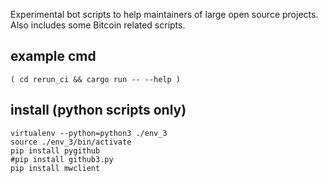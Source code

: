 Experimental bot scripts to help maintainers of large open source projects.
Also includes some Bitcoin related scripts.

example cmd
-----------

```
( cd rerun_ci && cargo run -- --help )
```

install (python scripts only)
-------

```
virtualenv --python=python3 ./env_3
source ./env_3/bin/activate
pip install pygithub
#pip install github3.py
pip install mwclient
```
